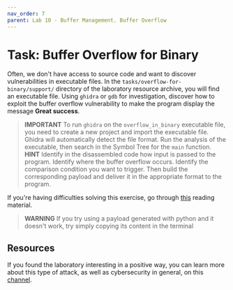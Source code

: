 ```yaml
---
nav_order: 7
parent: Lab 10 - Buffer Management. Buffer Overflow
---
```


# Task: Buffer Overflow for Binary

Often, we don't have access to source code and want to discover vulnerabilities in executable files.
In the `tasks/overflow-for-binary/support/` directory of the laboratory resource archive, you will find an executable file.
Using `ghidra` or `gdb` for investigation, discover how to exploit the buffer overflow vulnerability to make the program display the message **Great success**.

> **IMPORTANT** To run `ghidra` on the `overflow_in_binary` executable file, you need to create a new project and import the executable file.
> Ghidra will automatically detect the file format.
> Run the analysis of the executable, then search in the Symbol Tree for the `main` function.
> **HINT** Identify in the disassembled code how input is passed to the program.
> Identify where the buffer overflow occurs.
> Identify the comparison condition you want to trigger.
> Then build the corresponding payload and deliver it in the appropriate format to the program.

If you're having difficulties solving this exercise, go through [this](../../reading/overflow-vuln.md) reading material.

> **WARNING** If you try using a payload generated with python and it doesn't work, try simply copying its content in the terminal

## Resources

If you found the laboratory interesting in a positive way, you can learn more about this type of attack, as well as cybersecurity in general, on this [channel](https://www.youtube.com/c/LiveOverflow).
